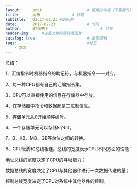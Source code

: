 ```yaml
---
layout:     post   				    # 使用的布局（不需要改）
title:      周报 				# 标题 
subtitle:   02.17-02.23 #副标题
date:       2017-02-23 				# 时间
author:     BY张骞予 						# 作者
header-img:  	#这篇文章标题背景图片
catalog: true 						# 是否归档
tags:								#标签
    - 学习
---
```

总结：

1、汇编指令时机器指令的助记符，与机器指令一一对应。



2、每一种CPU都有自己的汇编指令集。



3、CPU可以直接使用的信息在存储器中存放。



4、在存储器中指令和数据都是二进制信息。



5、存储单元从0开始顺序编号。



6、一个存储单元可以存储8个bit。



7、B、KB、MB、GB等单位之间的转换。



8、CPU管脚和总线相连。总线的宽度表示CPU不同方面的性能：

   地址总线的宽度决定了CPU的寻址能力；

   数据总线的宽度决定了CPU与其他器件进行一次数据传送的量；

   控制总线宽度决定了CPU对系统中其他器件的控制。
